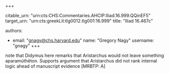 +++


citable_urn: "urn:cts:CHS:Commentaries.AHCIP:Iliad.16.999.QQinEF5"
target_urn: "urn:cts:greekLit:tlg0012.tlg001:16.999"
title: "Iliad 16.467c"

authors:
- email: "gnagy@chs.harvard.edu"
  name: "Gregory Nagy"
  username: "gnagy"
+++

<p>note that Didymus here remarks that Aristarchus would not leave something aparamúthēton. Supports argument that Aristarchus did not rank internal logic ahead of manuscript evidence [MRBTP: A]</p>